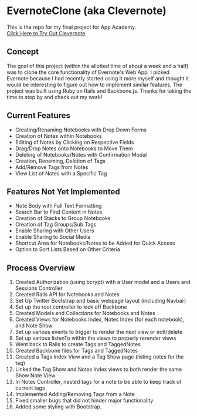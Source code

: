 # EvernoteClone (aka Clevernote)
This is the repo for my final project for App Academy.  
[Click Here to Try Out Clevernote](http://evernoteclone.alberthung.net)

## Concept
The goal of this project (within the allotted time of about a week and a half) was to clone the core functionality of Evernote's Web App. I picked Evernote because I had recently started using it more myself and thought it would be interesting to figure out how to implement similar features. The project was built using Ruby on Rails and Backbone.js. Thanks for taking the time to stop by and check out my work!

## Current Features
* Creating/Renaming Notebooks with Drop Down Forms
* Creation of Notes within Notebooks
* Editing of Notes by Clicking on Respective Fields
* Drag/Drop Notes onto Notebooks to Move Them
* Deleting of Notebooks/Notes with Confirmation Modal
* Creation, Renaming, Deletion of Tags
* Add/Remove Tags from Notes
* View List of Notes with a Specific Tag

## Features Not Yet Implemented
* Note Body with Full Text Formatting
* Search Bar to Find Content in Notes
* Creation of Stacks to Group Notebooks
* Creation of Tag Groups/Sub Tags
* Enable Sharing with Other Users
* Enable Sharing to Social Media
* Shortcut Area for Notebooks/Notes to be Added for Quick Access
* Option to Sort Lists Based on Other Criteria

## Process Overview
1. Created Authorization (using bcrypt) with a User model and a Users and Sessions Controller
2. Created Rails API for Notebooks and Notes
3. Set Up Twitter Bootstrap and basic webpage layout (including Navbar)
4. Set up the root controller to kick off Backbone
5. Created Models and Collections for Notebooks and Notes
6. Created Views for Notebooks Index, Notes Index (for each notebook), and Note Show
7. Set up various events to trigger to render the next view or edit/delete
8. Set up various listenTo within the views to properly rerender views
9. Went back to Rails to create Tags and TaggedNotes
10. Created Backbone files for Tags and TaggedNotes
11. Created a Tags Index View and a Tag Show page (listing notes for the tag)
12. Linked the Tag Show and Notes Index views to both render the same Show Note View
13. In Notes Controller, nested tags for a note to be able to keep track of current tags
14. Implemented Adding/Removing Tags from a Note
15. Fixed smaller bugs that did not hinder major functionality
16. Added some styling with Bootstrap.
